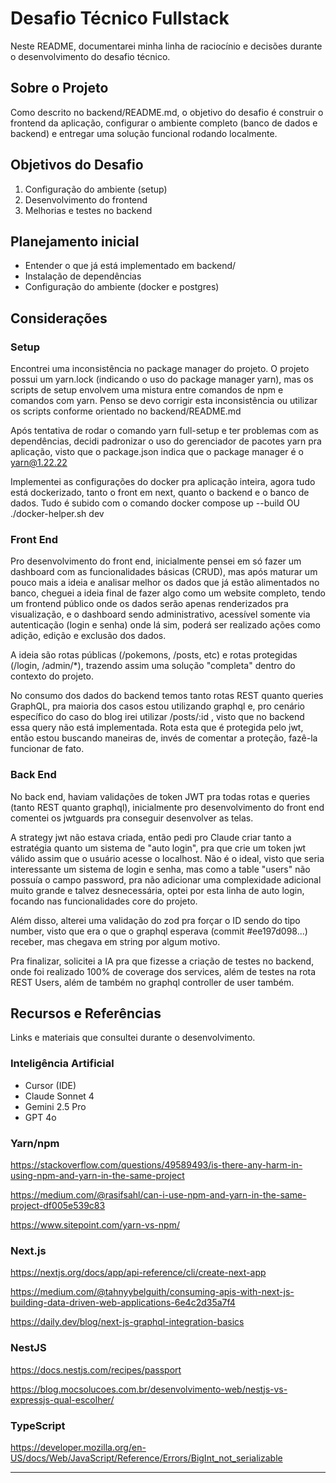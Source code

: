 # Desafio Técnico Fullstack

Neste README, documentarei minha linha de raciocínio e decisões durante o desenvolvimento do desafio técnico.

## Sobre o Projeto

Como descrito no backend/README.md, o objetivo do desafio é construir o frontend da aplicação, configurar o ambiente completo (banco de dados e backend) e entregar uma solução funcional rodando localmente.

## Objetivos do Desafio

1. Configuração do ambiente (setup)
2. Desenvolvimento do frontend
3. Melhorias e testes no backend

## Planejamento inicial

- Entender o que já está implementado em backend/
- Instalação de dependências
- Configuração do ambiente (docker e postgres)

## Considerações

### Setup

Encontrei uma inconsistência no package manager do projeto. O projeto possui um yarn.lock (indicando o uso do package manager yarn), mas os scripts de setup envolvem uma mistura entre comandos de npm e comandos com yarn. Penso se devo corrigir esta inconsistência ou utilizar os scripts conforme orientado no backend/README.md

Após tentativa de rodar o comando yarn full-setup e ter problemas com as dependências, decidi padronizar o uso do gerenciador de pacotes yarn pra aplicação, visto que o package.json indica que o package manager é o yarn@1.22.22

Implementei as configurações do docker pra aplicação inteira, agora tudo está dockerizado, tanto o front em next, quanto o backend e o banco de dados. Tudo é subido com o comando docker compose up --build OU ./docker-helper.sh dev

### Front End

Pro desenvolvimento do front end, inicialmente pensei em só fazer um dashboard com as funcionalidades básicas (CRUD), mas após maturar um pouco mais a ideia e analisar melhor os dados que já estão alimentados no banco, cheguei a ideia final de fazer algo como um website completo, tendo um frontend público onde os dados serão apenas renderizados pra visualização, e o dashboard sendo administrativo, acessível somente via autenticação (login e senha) onde lá sim, poderá ser realizado ações como adição, edição e exclusão dos dados.

A ideia são rotas públicas (/pokemons, /posts, etc) e rotas protegidas (/login, /admin/*), trazendo assim uma solução "completa" dentro do contexto do projeto.

No consumo dos dados do backend temos tanto rotas REST quanto queries GraphQL, pra maioria dos casos estou utilizando graphql e, pro cenário específico do caso do blog irei utilizar /posts/:id , visto que no backend essa query não está implementada. Rota esta que é protegida pelo jwt, então estou buscando maneiras de, invés de comentar a proteção, fazê-la funcionar de fato.

### Back End

No back end, haviam validações de token JWT pra todas rotas e queries (tanto REST quanto graphql), inicialmente pro desenvolvimento do front end comentei os jwtguards pra conseguir desenvolver as telas.

A strategy jwt não estava criada, então pedi pro Claude criar tanto a estratégia quanto um sistema de "auto login", pra que crie um token jwt válido assim que o usuário acesse o localhost. Não é o ideal, visto que seria interessante um sistema de login e senha, mas como a table "users" não possuía o campo password, pra não adicionar uma complexidade adicional muito grande e talvez desnecessária, optei por esta linha de auto login, focando nas funcionalidades core do projeto.

Além disso, alterei uma validação do zod pra forçar o ID sendo do tipo number, visto que era o que o graphql esperava (commit #ee197d098...) receber, mas chegava em string por algum motivo.

Pra finalizar, solicitei a IA pra que fizesse a criação de testes no backend, onde foi realizado 100% de coverage dos services, além de testes na rota REST Users, além de também no graphql controller de user também.

## Recursos e Referências
Links e materiais que consultei durante o desenvolvimento.

### Inteligência Artificial

- Cursor (IDE)
- Claude Sonnet 4
- Gemini 2.5 Pro
- GPT 4o

### Yarn/npm

https://stackoverflow.com/questions/49589493/is-there-any-harm-in-using-npm-and-yarn-in-the-same-project

https://medium.com/@rasifsahl/can-i-use-npm-and-yarn-in-the-same-project-df005e539c83

https://www.sitepoint.com/yarn-vs-npm/

### Next.js

https://nextjs.org/docs/app/api-reference/cli/create-next-app

https://medium.com/@tahnyybelguith/consuming-apis-with-next-js-building-data-driven-web-applications-6e4c2d35a7f4

https://daily.dev/blog/next-js-graphql-integration-basics

### NestJS

https://docs.nestjs.com/recipes/passport

https://blog.mocsolucoes.com.br/desenvolvimento-web/nestjs-vs-expressjs-qual-escolher/

### TypeScript

https://developer.mozilla.org/en-US/docs/Web/JavaScript/Reference/Errors/BigInt_not_serializable

---
